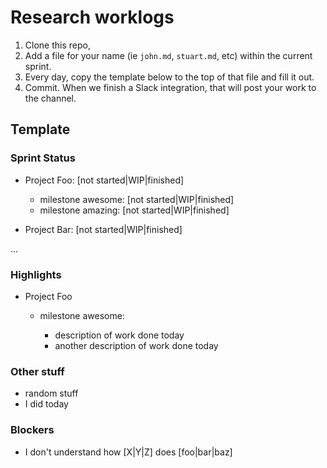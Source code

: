 # Research worklogs

1. Clone this repo,
2. Add a file for your name (ie `john.md`, `stuart.md`, etc) within the current
   sprint.
3. Every day, copy the template below to the top of that file and fill it out.
4. Commit. When we finish a Slack integration, that will post your work to
   the channel.

## Template

### Sprint Status

- Project Foo: [not started|WIP|finished]
  * milestone awesome: [not started|WIP|finished]
  * milestone amazing: [not started|WIP|finished]

- Project Bar: [not started|WIP|finished]

...

### Highlights

* Project Foo

  - milestone awesome:

    * description of work done today
    * another description of work done today


### Other stuff

* random stuff
* I did today

### Blockers

* I don't understand how [X|Y|Z] does [foo|bar|baz]


